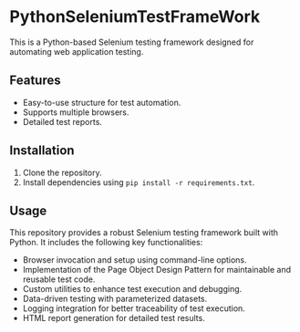 # PythonSeleniumTestFrameWork

This is a Python-based Selenium testing framework designed for automating web application testing.

## Features

- Easy-to-use structure for test automation.
- Supports multiple browsers.
- Detailed test reports.

## Installation

1. Clone the repository.
2. Install dependencies using `pip install -r requirements.txt`.

## Usage

This repository provides a robust Selenium testing framework built with Python. It includes the following key functionalities:

- Browser invocation and setup using command-line options.
- Implementation of the Page Object Design Pattern for maintainable and reusable test code.
- Custom utilities to enhance test execution and debugging.
- Data-driven testing with parameterized datasets.
- Logging integration for better traceability of test execution.
- HTML report generation for detailed test results.
